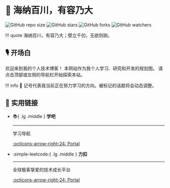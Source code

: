 <!-- ---
comments: flase
--- -->

# 🔭 海纳百川，有容乃大

![GitHub repo size](https://img.shields.io/github/repo-size/tishenme/smallbird-site)
![GitHub stars](https://img.shields.io/github/stars/tishenme/smallbird-site?style=social)
![GitHub forks](https://img.shields.io/github/forks/tishenme/smallbird-site?style=social)
![GitHub watchers](https://img.shields.io/github/watchers/tishenme/smallbird-site?style=social)

!!! quote
    海纳百川，有容乃大；壁立千仞，无欲则刚。

## 🎙️ 开场白

欢迎来到我的个人技术博客！ 本网站作为我个人学习、研究和开发的规划图。 请点击顶部或左侧的导航栏开始探索本站。

!!! info
    🎯 记号代表我当前正在努力学习的方向。被标记的话题将会动态调整。

## 🔗 实用链接

<!-- to search icons, go to https://squidfunk.github.io/mkdocs-material/reference/icons-emojis/ -->

<div class="grid cards" markdown>

- :books:{ .lg .middle } **学吧**

    ***

    学习导航

    [:octicons-arrow-right-24: <a href="https://www.xue8nav.com/" target="_blank"> Portal </a>](#)

- :simple-leetcode:{ .lg .middle } **力扣**

    ***

    全球极客挚爱的技术成长平台

    [:octicons-arrow-right-24: <a href="https://leetcode.cn/" target="_blank"> Portal </a>](#)

</div>
